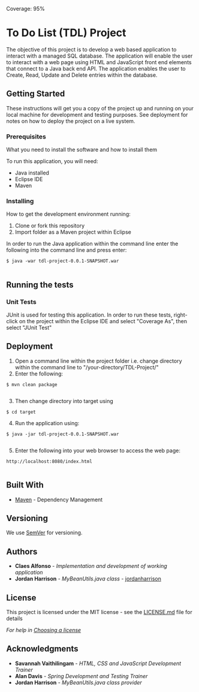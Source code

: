 Coverage: 95%
# To Do List (TDL) Project

The objective of this project is to develop a web based application to interact with a managed SQL database. The application will enable the user to interact with a web page using HTML and JavaScript front end elements that connect to a Java back end API. The application enables the user to Create, Read, Update and Delete entries within the database.

## Getting Started

These instructions will get you a copy of the project up and running on your local machine for development and testing purposes. See deployment for notes on how to deploy the project on a live system.

### Prerequisites

What you need to install the software and how to install them


To run this application, you will need:
* Java installed 
* Eclipse IDE
* Maven


### Installing

How to get the development environment running:

1. Clone or fork this repository
2. Import folder as a Maven project within Eclipse

In order to run the Java application within the command line enter the following into the command line and press enter: 
```
$ java -war tdl-project-0.0.1-SNAPSHOT.war
 
```


## Running the tests

### Unit Tests 

JUnit is used for testing this application. In order to run these tests, right-click on the project within the Eclipse IDE and select "Coverage As", then select "JUnit Test"

## Deployment

1. Open a command line within the project folder i.e. change directory within the command line to "/your-directory/TDL-Project/"
2. Enter the following:
```
$ mvn clean package
 
```
3. Then change directory into target using
```
$ cd target 
```
4. Run the application using:
```
$ java -jar tdl-project-0.0.1-SNAPSHOT.war
 
```
5. Enter the following into your web browser to access the web page:
```
http://localhost:8080/index.html
 
```

## Built With

* [Maven](https://maven.apache.org/) - Dependency Management

## Versioning

We use [SemVer](http://semver.org/) for versioning.

## Authors

* **Claes Alfonso** - *Implementation and development of working application*
* **Jordan Harrison** - *MyBeanUtils.java class* - [jordanharrison](https://github.com/JHarry444/ims-demo)

## License

This project is licensed under the MIT license - see the [LICENSE.md](LICENSE.md) file for details 

*For help in [Choosing a license](https://choosealicense.com/)*

## Acknowledgments

* **Savannah Vaithilingam** - *HTML, CSS and JavaScript Development Trainer*
* **Alan Davis** - *Spring Development and Testing Trainer*
* **Jordan Harrison** - *MyBeanUtils.java class provider*